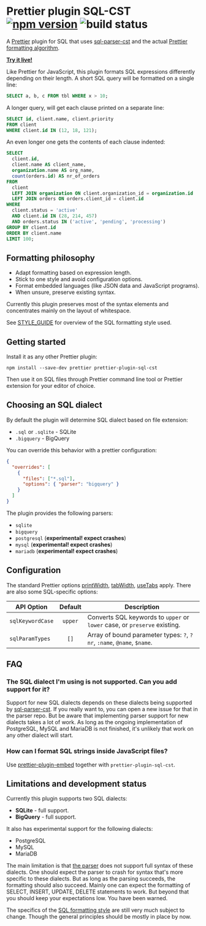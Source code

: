# Prettier plugin SQL-CST [![npm version](https://img.shields.io/npm/v/prettier-plugin-sql-cst)](https://www.npmjs.com/package/prettier-plugin-sql-cst) ![build status](https://github.com/nene/prettier-plugin-sql-cst/actions/workflows/build.yml/badge.svg)

A [Prettier][] plugin for SQL that uses [sql-parser-cst][] and the
actual [Prettier formatting algorithm][wadler-prettier].

**[Try it live!][live]**

Like Prettier for JavaScript,
this plugin formats SQL expressions differently depending on their length.
A short SQL query will be formatted on a single line:

```sql
SELECT a, b, c FROM tbl WHERE x > 10;
```

A longer query, will get each clause printed on a separate line:

```sql
SELECT id, client.name, client.priority
FROM client
WHERE client.id IN (12, 18, 121);
```

An even longer one gets the contents of each clause indented:

```sql
SELECT
  client.id,
  client.name AS client_name,
  organization.name AS org_name,
  count(orders.id) AS nr_of_orders
FROM
  client
  LEFT JOIN organization ON client.organization_id = organization.id
  LEFT JOIN orders ON orders.client_id = client.id
WHERE
  client.status = 'active'
  AND client.id IN (28, 214, 457)
  AND orders.status IN ('active', 'pending', 'processing')
GROUP BY client.id
ORDER BY client.name
LIMIT 100;
```

## Formatting philosophy

- Adapt formatting based on expression length.
- Stick to one style and avoid configuration options.
- Format embedded languages (like JSON data and JavaScript programs).
- When unsure, preserve existing syntax.

Currently this plugin preserves most of the syntax elements
and concentrates mainly on the layout of whitespace.

See [STYLE_GUIDE][] for overview of the SQL formatting style used.

## Getting started

Install it as any other Prettier plugin:

```
npm install --save-dev prettier prettier-plugin-sql-cst
```

Then use it on SQL files through Prettier command line tool or Prettier extension
for your editor of choice.

## Choosing an SQL dialect

By default the plugin will determine SQL dialect based on file extension:

- `.sql` or `.sqlite` - SQLite
- `.bigquery` - BigQuery

You can override this behavior with a prettier configuration:

```json
{
  "overrides": [
    {
      "files": ["*.sql"],
      "options": { "parser": "bigquery" }
    }
  ]
}
```

The plugin provides the following parsers:

- `sqlite`
- `bigquery`
- `postgresql` (**experimental! expect crashes**)
- `mysql` (**experimental! expect crashes**)
- `mariadb` (**experimental! expect crashes**)

## Configuration

The standard Prettier options [printWidth][], [tabWidth][], [useTabs][] apply.
There are also some SQL-specific options:

| API Option       | Default | Description                                                               |
| ---------------- | :-----: | ------------------------------------------------------------------------- |
| `sqlKeywordCase` | `upper` | Converts SQL keywords to `upper` or `lower` case, or `preserve` existing. |
| `sqlParamTypes`  |  `[]`   | Array of bound parameter types: `?`, `?nr`, `:name`, `@name`, `$name`.    |

## FAQ

### The SQL dialect I'm using is not supported. Can you add support for it?

Support for new SQL dialects depends on these dialects being supported by [sql-parser-cst][].
If you really want to, you can open a new issue for that in the parser repo.
But be aware that implementing parser support for new dialects takes a lot of work.
As long as the ongoing implementation of PostgreSQL, MySQL and MariaDB is not finished,
it's unlikely that work on any other dialect will start.

### How can I format SQL strings inside JavaScript files?

Use [prettier-plugin-embed][] together with `prettier-plugin-sql-cst`.

## Limitations and development status

Currently this plugin supports two SQL dialects:

- **SQLite** - full support.
- **BigQuery** - full support.

It also has experimental support for the following dialects:

- PostgreSQL
- MySQL
- MariaDB

The main limitation is that [the parser][sql-parser-cst] does not support full syntax of
these dialects. One should expect the parser to crash for syntax that's more specific to
these dialects. But as long as the parsing succeeds, the formatting should also succeed.
Mainly one can expect the formatting of SELECT, INSERT, UPDATE, DELETE statements to work.
But beyond that you should keep your expectations low. You have been warned.

The specifics of the [SQL formatting style][STYLE_GUIDE] are still very much subject to change.
Though the general principles should be mostly in place by now.

[prettier]: https://prettier.io/
[live]: https://nene.github.io/prettier-sql-playground/
[printWidth]: https://prettier.io/docs/en/options.html#print-width
[tabWidth]: https://prettier.io/docs/en/options.html#tab-width
[useTabs]: https://prettier.io/docs/en/options.html#tabs
[sql-parser-cst]: https://github.com/nene/sql-parser-cst
[wadler-prettier]: http://homepages.inf.ed.ac.uk/wadler/papers/prettier/prettier.pdf
[prettier-plugin-embed]: https://github.com/Sec-ant/prettier-plugin-embed
[STYLE_GUIDE]: ./STYLE_GUIDE.md
